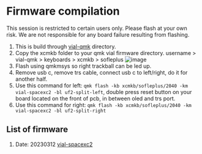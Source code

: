 # Firmware compilation
This session is restricted to certain users only. Please flash at your own risk. We are not responsible for any board failure resulting from flashing.

1. This is build through [vial-qmk](https://github.com/vial-kb/vial-qmk) directory.
2. Copy the xcmkb folder to your qmk vial firmware directory. username > vial-qmk > keyboards > xcmkb > sofleplus
![image](https://github.com/superxc3/xcmkb/assets/79617315/de9f75e6-e151-44d9-8f7b-9c5918e74441)
3. Flash using qmkmsys so right trackball can be led up.
4. Remove usb c, remove trs cable, connect usb c to left/right, do it for another half.
5. Use this command for left: ```qmk flash -kb xcmkb/sofleplus/2040 -km vial-spacexc2 -bl uf2-split-left```, double press reset button on your board located on the front of pcb, in between oled and trs port.
6. Use this command for right: ```qmk flash -kb xcmkb/sofleplus/2040 -km vial-spacexc2 -bl uf2-split-right```


## List of firmware
1. Date: 20230312 [vial-spacexc2](https://drive.google.com/file/d/14DlU5cgb2wjtidxAvTpWAv2AsGakaz7k/view?usp=drive_link)
